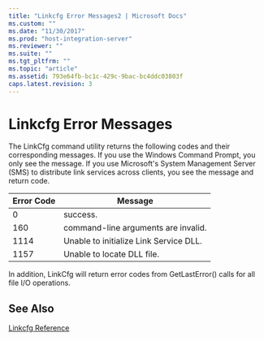 ```yaml
---
title: "Linkcfg Error Messages2 | Microsoft Docs"
ms.custom: ""
ms.date: "11/30/2017"
ms.prod: "host-integration-server"
ms.reviewer: ""
ms.suite: ""
ms.tgt_pltfrm: ""
ms.topic: "article"
ms.assetid: 793e64fb-bc1c-429c-9bac-bc4ddc03803f
caps.latest.revision: 3
---
```

# Linkcfg Error Messages
The LinkCfg command utility returns the following codes and their corresponding messages. If you use the Windows Command Prompt, you only see the message. If you use Microsoft's System Management Server (SMS) to distribute link services across clients, you see the message and return code.  
  
|Error Code|Message|  
|----------------|-------------|  
|0|success.|  
|160|command-line arguments are invalid.|  
|1114|Unable to initialize Link Service DLL.|  
|1157|Unable to locate DLL file.|  
  
 In addition, LinkCfg will return error codes from GetLastError() calls for all file I/O operations.  
  
## See Also  
 [Linkcfg Reference](../core/linkcfg-reference1.md)
